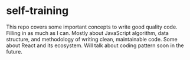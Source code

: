 # self-training

This repo covers some important concepts to write good quality code.
Filling in as much as I can. 
Mostly about JavaScript algorithm, data structure, and methodology of writing clean, maintainable code.
Some about React and its ecosystem.
Will talk about coding pattern soon in the future. 